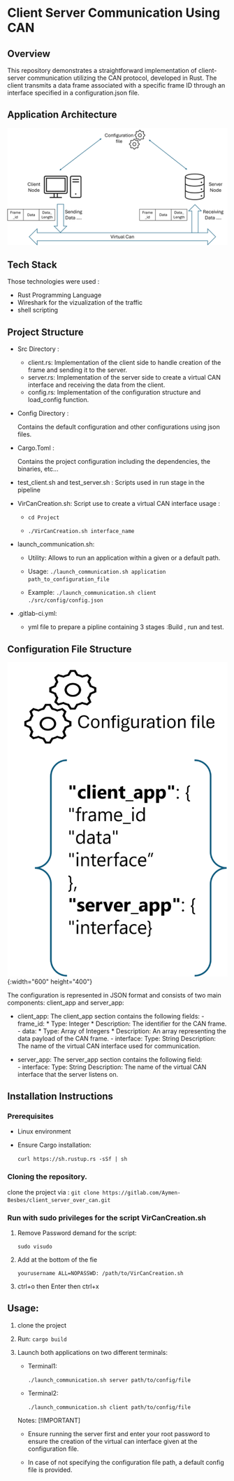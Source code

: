 # Client Server Communication Using CAN

## Overview
This repository demonstrates a straightforward implementation of client-server communication utilizing the CAN protocol, developed in Rust. 
The client transmits a data frame associated with a specific frame ID through an interface specified in a configuration.json file.

## Application Architecture
![plot](./architecture.png)

## Tech Stack
Those technologies were used :
- Rust Programming Language
- Wireshark for the vizualization of the traffic
- shell scripting

## Project Structure

* Src Directory :
    - client.rs: Implementation of the client side to handle creation of the frame and sending it to the server.
    - server.rs: Implementation of the server side to create a virtual CAN interface and receiving the data from the client.
    - config.rs: Implementation of the configuration structure and load_config function.

* Config Directory :

    Contains the default configuration and other configurations using json files.

* Cargo.Toml :

    Contains the project configuration including the dependencies, the binaries, etc...

* test_client.sh and test_server.sh :
    Scripts used in run stage in the pipeline

* VirCanCreation.sh:
    Script use to create a virtual CAN interface
    usage : 

    - ```cd Project```
    
    - ```./VirCanCreation.sh interface_name```

* launch_communication.sh:
    - Utility: Allows to run an application within a given or a default path.

    - Usage: 
        ```./launch_communication.sh application path_to_configuration_file```
    - Example:
        ```./launch_communication.sh client ./src/config/config.json```

* .gitlab-ci.yml:
    - yml file to prepare a pipline containing 3 stages :Build , run and test.

## Configuration File Structure
![Alt Text](configstructure.png){:width="600" height="400"}

The configuration is represented in JSON format and consists of two main components: client_app and server_app:
- client_app: The client_app section contains the following fields:
       - frame_id:
                * Type: Integer
                * Description: The identifier for the CAN frame. 
       - data:
            * Type: Array of Integers
            * Description: An array representing the data payload of the CAN frame.
       - interface:
            Type: String
            Description: The name of the virtual CAN interface used for communication.

* server_app:
    The server_app section contains the following field:        
       - interface:
            Type: String
            Description: The name of the virtual CAN interface that the server listens on. 


## Installation Instructions

### Prerequisites

   - Linux environment 

   - Ensure Cargo installation: 

        ```curl https://sh.rustup.rs -sSf | sh```

### Cloning the repository.
clone the project via : 
```git clone https://gitlab.com/Aymen-Besbes/client_server_over_can.git```

###  Run with sudo privileges for the script VirCanCreation.sh
1. Remove Password demand for the script:
    ```
    sudo visudo

    ```
2. Add at the bottom of the fie 
    ```
    yourusername ALL=NOPASSWD: /path/to/VirCanCreation.sh

    ```
3. ctrl+o then Enter then ctrl+x

## Usage:
1. clone the project

2. Run:
        ```cargo build```

3. Launch both applications on two different terminals:

    - Terminal1: 

        `./launch_communication.sh server path/to/config/file`
    
    - Terminal2:
    
         ```./launch_communication.sh client path/to/config/file```
    
    Notes: 
    [!IMPORTANT]
    - Ensure running the server first and enter your root password to ensure the creation of the virtual can interface given at the configuration file.

    - In case of not specifying the configuration file path, a default config file is provided.